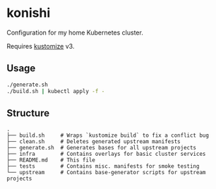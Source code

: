 # konishi

Configuration for my home Kubernetes cluster.

Requires [kustomize](https://github.com/kubernetes-sigs/kustomize) v3.

## Usage

```sh
./generate.sh
./build.sh | kubectl apply -f -
```

## Structure

```
.
├── build.sh     # Wraps `kustomize build` to fix a conflict bug
├── clean.sh     # Deletes generated upstream manifests
├── generate.sh  # Generates bases for all upstream projects
├── infra        # Contains overlays for basic cluster services
├── README.md    # This file
├── tests        # Contains misc. manifests for smoke testing
└── upstream     # Contains base-generator scripts for upstream projects
```
